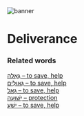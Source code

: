 <html><body><img id="banner" src="/sahd/images/banners/banner.png" alt="banner" /></body></html>

# **Deliverance**


### Related words
[גְּאֻלָּה – to save, help](../words/to_save,_help.md)<br>[גְּאוּלִים – to save, help](../words/to_save,_help.md)<br>[גָּאַל – to save, help](../words/to_save,_help.md)<br>[יְשׁוּעָה – protection](../words/protection.md)<br>[ישׁע – to save, help](../words/to_save,_help.md)<br>